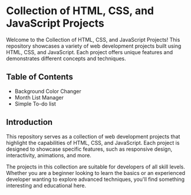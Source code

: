 # Collection of HTML, CSS, and JavaScript Projects

Welcome to the Collection of HTML, CSS, and JavaScript Projects! This repository showcases a variety of web development projects built using HTML, CSS, and JavaScript. Each project offers unique features and demonstrates different concepts and techniques.

## Table of Contents

- Background Color Changer
- Month List Manager
- Simple To-do list

## Introduction

This repository serves as a collection of web development projects that highlight the capabilities of HTML, CSS, and JavaScript. Each project is designed to showcase specific features, such as responsive design, interactivity, animations, and more.

The projects in this collection are suitable for developers of all skill levels. Whether you are a beginner looking to learn the basics or an experienced developer wanting to explore advanced techniques, you'll find something interesting and educational here.

